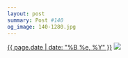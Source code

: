 ```yaml
---
layout: post
summary: Post #140
og_image: 140-1280.jpg
---
```


<p>
  <time><a href="/140">{{ page.date | date: "%B %e, %Y" }}</a></time>
  <a href="/140"><img src="{{ site.assets_url }}/140-640.jpg" srcset="{{ site.assets_url }}/140-1280.jpg 1280w, {{ site.assets_url }}/140-960.jpg 960w, {{ site.assets_url }}/140-640.jpg 640w, {{ site.assets_url }}/140-320.jpg 320w" sizes="(min-width: 700px) 50vw, calc(100vw - 2rem)" /></a>
</p>
